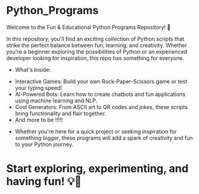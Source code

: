 # Python_Programs 

Welcome to the Fun & Educational Python Programs Repository! 🚀

In this repository, you'll find an exciting collection of Python scripts that strike the perfect balance between fun, learning, and creativity. Whether you're a beginner exploring the possibilities of Python or an experienced developer looking for inspiration, this repo has something for everyone.

- What's Inside:
  
* Interactive Games: Build your own Rock-Paper-Scissors game or test your typing speed!
* AI-Powered Bots: Learn how to create chatbots and fun applications using machine learning and NLP.
* Cool Generators: From ASCII art to QR codes and jokes, these scripts bring functionality and flair together.
* And more to be !!!!!

  
- Whether you're here for a quick project or seeking inspiration for something bigger, these programs will add a spark of creativity and fun to your Python journey.
# Start exploring, experimenting, and having fun! 💡🎉
